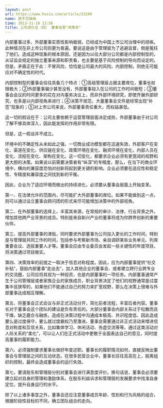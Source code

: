 ```yaml
---
layout: post
url: https://www.huxiu.com/article/23240
name: 脱不花妹妹
time: 2013-11-18 13:56
title: 公司进化论（四） 董事会里"闹革命"
---
```

内部董事过多，外部董事实质性影响极弱，已经成为中国上市公司治理中的顽疾。此种情况在非上市公司则更为普遍。要说这是由于管理层为了逃避监督，倒是冤枉了他们。造成这种现象的根本原因，还是因为以往大部分公司都是内部控制型的，从证监会规定的独立董事来源和职责看，也主要是基于风险控制的导向而设定的。但是，矛盾正在于此：不冒风险，恰恰是公司最大的风险。内部控制，则绝无可能应对不确定性的时代。

内部控制型的董事会往往具备几个特点：①高级管理层占据主要席位，董事长权限极大；②外部董事偏少甚至没有，外部董事投入在公司的工作时间极短；③董事会会议的时间更多的花在对内事务决议上，而非外部环境研究，即使开展外部研究，也多是以内部视角来进行；④决策不规范，大量董事会文件是经常出现“补签”现象的；⑤对上市公司来说，外部董事责任重大，而权益甚低。

这一切的假设在于：公司主要依赖于运营管理层面决定成败，外部董事由于对公司了解不够具体深入，因此能发挥的作用非常有限。

但是，这一假设并不成立。

环境中的不确定性从未如此之强，一切商业成功模型都在迅速失效，外部客户在变化、渠道在变化、供应链在变化、政策环境在变化、融资环境在变化，内部人员在变化、流程在变化、架构在变化。这一切变化，都要求企业必须有更宽阔的视野和更大胆的决策。如果说以前需要决策者有“纵深”的专精度，那么，在当下的商业环境中，横向的兼容度恐怕对创新将起到更关键的影响。企业必须要在适应性和稳定性、专精度和兼容度之间找到新的平衡。

因此，企业为了适应环境而做出的持续进化，必须要从董事会层面上开始变革。

第一、在法律允许的范围内，尽可能扩大外部董事的席位。如果不能做到这一点，则可以通过设立董事会顾问团的形式来尽可能增加决策中的外部视角。

第二、在外部董事的选择上，丰富其来源，在常规的审计、法律、行业背景之外，增加其他跨产业背景的成员。特别是来自新兴产业的董事将成为你跨界创新的重要伙伴。

第三、提高外部董事的津贴，同时要求外部董事为公司投入更长的工作时间，特别是与管理层共同工作的时间，包括参与考察新市场、亲自调研某些业务单元、列席重要会议、选拔重要人才等。董事会应由专业委员会发起一些关键性的年度项目，将决策通过项目做实。

第四、决策效率的前提之一取决于信息对称程度。因此，应为内部董事提供“社交补贴”，鼓励内部董事“走出去”，加入其他企业的董事会、或者建立跨行业跨专业的交流圈，公司应将其视为一种投资，也是内部董事的一项任务。内部董事通常产生于公司管理层或者家族企业的家族成员，职业背景决定了他们的视野通常是过度集中且狭窄的，如果他们不能通过自己的努力来扩宽视野，那么在决策上很难与外部董事达成相互理解。

第五、将董事会正式会议与非正式活动分开，简化前者流程，丰富后者内容。董事长对于董事会这个团队的建设是负有责任的。大部分董事会内部关系过于松散而且干燥，缺乏磨合与融炼，造成在决策过程中沟通成本极高、共识程度低、因此造成要么是过度保守，要么就过度霸权乃至激进。董事会需要通过非正式活动来增进信息对称度和互信关系，比如集体学习、休闲活动、务虚交流等等。通过这类活动对人际关系的“柔化”，可以让人们在正式活动中更敢于全面表达自己的意见，同时提高董事的履职能力。

第六、必须强制要求董事长做好年度述职。董事长的履职情况如何，直接反映出董事会与管理层之间的互动状态。在很多民营企业中，董事长往往高高在上，脱离组织的控制，最终会造成董事会的运行失效。

第七，要请股东和管理层分别对董事会进行满意度评价。换句话说，董事会必须要建立起对自身的管理和激励体系，在股东利益诉求和管理层的发展要求中找准自身定位，提升自身运行的水平。

除了以上诸多事宜之外，董事会还应注意董事成员年龄、性别和行为风格的组合，根据阶段性目标的不同，确立团队组合的走向。

